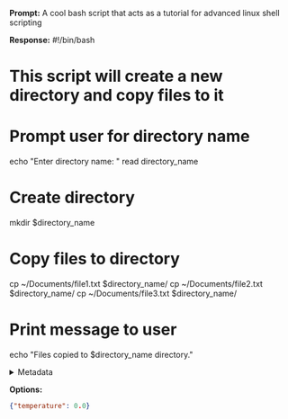 **Prompt:**
A cool bash script that acts as a tutorial for advanced linux shell scripting

**Response:**
#!/bin/bash

# This script will create a new directory and copy files to it

# Prompt user for directory name
echo "Enter directory name: "
read directory_name

# Create directory
mkdir $directory_name

# Copy files to directory
cp ~/Documents/file1.txt $directory_name/
cp ~/Documents/file2.txt $directory_name/
cp ~/Documents/file3.txt $directory_name/

# Print message to user
echo "Files copied to $directory_name directory."

<details><summary>Metadata</summary>

- Duration: 11754 ms
- Datetime: 2023-08-14T12:42:18.667524
- Model: mlc-chat-WizardCoder-15B-V1.0-q4f16_1

</details>

**Options:**
```json
{"temperature": 0.0}
```

